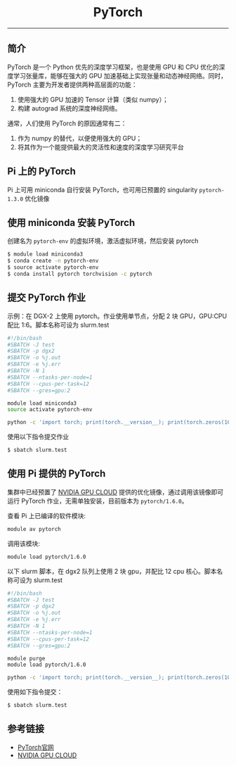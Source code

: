 # <center>PyTorch</center>

-----------

## 简介

PyTorch 是一个 Python 优先的深度学习框架，也是使用 GPU 和 CPU 优化的深度学习张量库，能够在强大的 GPU 加速基础上实现张量和动态神经网络。同时，PyTorch 主要为开发者提供两种高层面的功能：

1. 使用强大的 GPU 加速的 Tensor 计算（类似 numpy）；
2. 构建 autograd 系统的深度神经网络。

通常，人们使用 PyTorch 的原因通常有二：

1. 作为 numpy 的替代，以便使用强大的 GPU；
2. 将其作为一个能提供最大的灵活性和速度的深度学习研究平台

## Pi 上的 PyTorch

Pi 上可用 miniconda 自行安装 PyTorch，也可用已预置的 singularity `pytorch-1.3.0` 优化镜像

## 使用 miniconda 安装 PyTorch

创建名为 `pytorch-env` 的虚拟环境，激活虚拟环境，然后安装 pytorch

```bash
$ module load miniconda3
$ conda create -n pytorch-env
$ source activate pytorch-env
$ conda install pytorch torchvision -c pytorch
```

## 提交 PyTorch 作业

示例：在 DGX-2 上使用 pytorch。作业使用单节点，分配 2 块 GPU，GPU:CPU 配比 1:6。脚本名称可设为 slurm.test

```bash
#!/bin/bash
#SBATCH -J test
#SBATCH -p dgx2
#SBATCH -o %j.out
#SBATCH -e %j.err
#SBATCH -N 1
#SBATCH --ntasks-per-node=1
#SBATCH --cpus-per-task=12
#SBATCH --gres=gpu:2

module load miniconda3
source activate pytorch-env

python -c 'import torch; print(torch.__version__); print(torch.zeros(10,10).cuda().shape)'
```

使用以下指令提交作业

```bash
$ sbatch slurm.test
```



## 使用 Pi 提供的 PyTorch

集群中已经预置了 [NVIDIA GPU CLOUD](https://ngc.nvidia.com/) 提供的优化镜像，通过调用该镜像即可运行 PyTorch 作业，无需单独安装，目前版本为 `pytorch/1.6.0`。


查看 Pi 上已编译的软件模块:
```bash
module av pytorch
```

调用该模块:
```bash
module load pytorch/1.6.0
```

以下 slurm 脚本，在 dgx2 队列上使用 2 块 gpu，并配比 12 cpu 核心。脚本名称可设为 slurm.test

```bash
#!/bin/bash
#SBATCH -J test
#SBATCH -p dgx2
#SBATCH -o %j.out
#SBATCH -e %j.err
#SBATCH -N 1
#SBATCH --ntasks-per-node=1
#SBATCH --cpus-per-task=12
#SBATCH --gres=gpu:2

module purge
module load pytorch/1.6.0

python -c 'import torch; print(torch.__version__); print(torch.zeros(10,10).cuda().shape)'
```

使用如下指令提交：

```bash
$ sbatch slurm.test
```



## 参考链接

- [PyTorch官网](https://pytorch.org/)
- [NVIDIA GPU CLOUD](ngc.nvidia.com)

